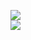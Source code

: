 [![](https://img.shields.io/badge/Made%20With-Github%20Spray-lightgrey.svg?style=for-the-badge&logo=github)](https://github.com/Annihil/github-spray#13603)  
[![](https://i.imgur.com/2DrTn0Z.gif)](https://github.com/Annihil/github-spray)